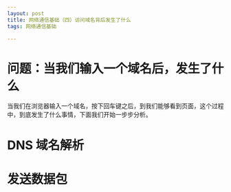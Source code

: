 ```yaml
---
layout: post
title: 网络通信基础（四）访问域名背后发生了什么
tags: 网络通信基础  

---
```


# 问题：当我们输入一个域名后，发生了什么
当我们在浏览器输入一个域名，按下回车键之后，到我们能够看到页面，这个过程中，到底发生了什么事情，下面我们开始一步步分析。

# DNS 域名解析

# 发送数据包
